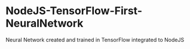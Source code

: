 # NodeJS-TensorFlow-First-NeuralNetwork
Neural Network created and trained in TensorFlow integrated to NodeJS
